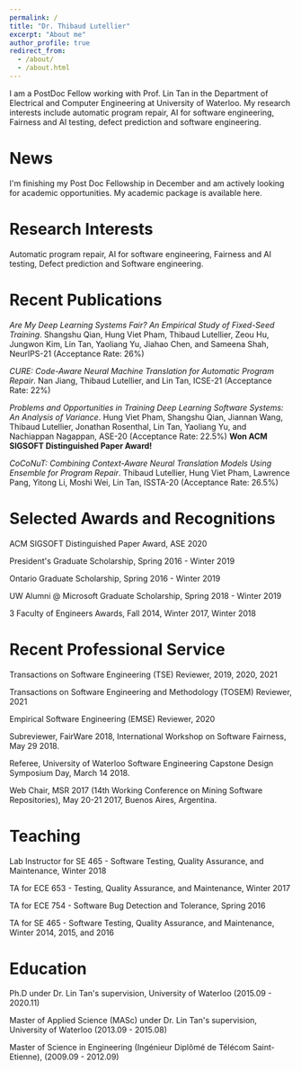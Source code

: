 ```yaml
---
permalink: /
title: "Dr. Thibaud Lutellier"
excerpt: "About me"
author_profile: true
redirect_from: 
  - /about/
  - /about.html
---
```


I am a PostDoc Fellow working with Prof. Lin Tan in the Department of Electrical and Computer Engineering at University of Waterloo. My research interests include automatic program repair, AI for software engineering, Fairness and AI testing, defect prediction and software engineering.

News
======
I'm finishing my Post Doc Fellowship in December and am actively looking for academic opportunities. My academic package is available here.


Research Interests
======
Automatic program repair, AI for software engineering, Fairness and AI testing, Defect prediction and Software engineering.

Recent Publications
======

*Are My Deep Learning Systems Fair? An Empirical Study of Fixed-Seed Training*. Shangshu Qian, Hung Viet Pham, Thibaud Lutellier, Zeou Hu, Jungwon Kim, Lin Tan, Yaoliang Yu, Jiahao Chen, and Sameena Shah, NeurIPS-21 (Acceptance Rate: 26%)

*CURE: Code-Aware Neural Machine Translation for Automatic Program Repair*. Nan Jiang, Thibaud Lutellier, and Lin Tan, ICSE-21 (Acceptance Rate: 22%)

*Problems and Opportunities in Training Deep Learning Software Systems: An Analysis of Variance*. Hung Viet Pham, Shangshu Qian, Jiannan Wang, Thibaud Lutellier, Jonathan Rosenthal, Lin Tan, Yaoliang Yu, and Nachiappan Nagappan, ASE-20 (Acceptance Rate: 22.5%) **Won ACM SIGSOFT Distinguished Paper Award!**

*CoCoNuT: Combining Context-Aware Neural Translation Models Using Ensemble for Program Repair*. Thibaud Lutellier, Hung Viet Pham, Lawrence Pang, Yitong Li, Moshi Wei, Lin Tan, ISSTA-20 (Acceptance Rate: 26.5%)


Selected Awards and Recognitions
======
ACM SIGSOFT Distinguished Paper Award, ASE 2020

President's Graduate Scholarship, Spring 2016 - Winter 2019

Ontario Graduate Scholarship, Spring 2016 - Winter 2019

UW Alumni @ Microsoft Graduate Scholarship, Spring 2018 - Winter 2019

3 Faculty of Engineers Awards, Fall 2014, Winter 2017, Winter 2018

Recent Professional Service
======

Transactions on Software Engineering (TSE) Reviewer, 2019, 2020, 2021

Transactions on Software Engineering and Methodology (TOSEM) Reviewer, 2021

Empirical Software Engineering (EMSE) Reviewer, 2020

Subreviewer, FairWare 2018, International Workshop on Software Fairness, May 29 2018.

Referee, University of Waterloo Software Engineering Capstone Design Symposium Day, March 14 2018.

Web Chair, MSR 2017 (14th Working Conference on Mining Software Repositories), May 20-21 2017, Buenos Aires, Argentina.

Teaching
======

Lab Instructor for SE 465 - Software Testing, Quality Assurance, and Maintenance, Winter 2018

TA for ECE 653 - Testing, Quality Assurance, and Maintenance, Winter 2017

TA for ECE 754 - Software Bug Detection and Tolerance, Spring 2016

TA for SE 465 - Software Testing, Quality Assurance, and Maintenance, Winter 2014, 2015, and 2016


Education
======

Ph.D under Dr. Lin Tan's supervision, University of Waterloo (2015.09 - 2020.11)

Master of Applied Science (MASc) under Dr. Lin Tan's supervision, University of Waterloo (2013.09 - 2015.08)

Master of Science in Engineering (Ingénieur Diplômé de Télécom Saint-Etienne), (2009.09 - 2012.09)
